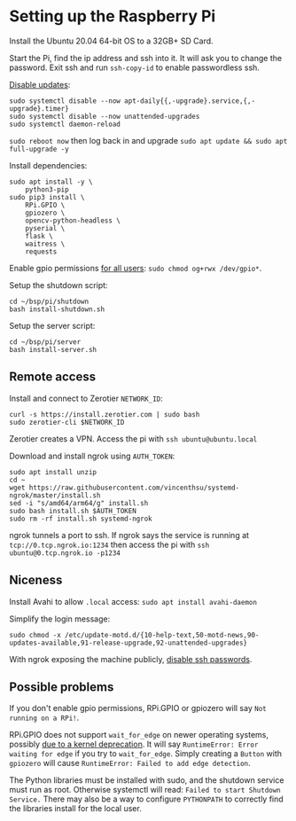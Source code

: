 # Setting up the Raspberry Pi

Install the Ubuntu 20.04 64-bit OS to a 32GB+ SD Card.

Start the Pi, find the ip address and ssh into it. It will ask you to change the password. Exit ssh and run `ssh-copy-id` to enable passwordless ssh.

[Disable updates](https://www.reddit.com/r/linuxadmin/comments/kvcfv0/ubuntu_unattendedupgrades_other/gizk3z8/):

```
sudo systemctl disable --now apt-daily{{,-upgrade}.service,{,-upgrade}.timer}
sudo systemctl disable --now unattended-upgrades
sudo systemctl daemon-reload
```

`sudo reboot now` then log back in and upgrade `sudo apt update && sudo apt full-upgrade -y`

Install dependencies:

```
sudo apt install -y \
    python3-pip
sudo pip3 install \
    RPi.GPIO \
    gpiozero \
    opencv-python-headless \
    pyserial \
    flask \
    waitress \
    requests
```

Enable gpio permissions [for all users](https://github.com/gpiozero/gpiozero/issues/837#issuecomment-703743142): `sudo chmod og+rwx /dev/gpio*`.

Setup the shutdown script:

```
cd ~/bsp/pi/shutdown
bash install-shutdown.sh
```

Setup the server script:

```
cd ~/bsp/pi/server
bash install-server.sh
```

## Remote access

Install and connect to Zerotier `NETWORK_ID`:

```
curl -s https://install.zerotier.com | sudo bash
sudo zerotier-cli $NETWORK_ID
```

Zerotier creates a VPN. Access the pi with `ssh ubuntu@ubuntu.local`

Download and install ngrok using `AUTH_TOKEN`:

```
sudo apt install unzip
cd ~
wget https://raw.githubusercontent.com/vincenthsu/systemd-ngrok/master/install.sh
sed -i "s/amd64/arm64/g" install.sh
sudo bash install.sh $AUTH_TOKEN
sudo rm -rf install.sh systemd-ngrok 
```

ngrok tunnels a port to ssh. If ngrok says the service is running at `tcp://0.tcp.ngrok.io:1234` then access the pi with `ssh ubuntu@0.tcp.ngrok.io -p1234`

## Niceness

Install Avahi to allow `.local` access: `sudo apt install avahi-daemon`

Simplify the login message:

```
sudo chmod -x /etc/update-motd.d/{10-help-text,50-motd-news,90-updates-available,91-release-upgrade,92-unattended-upgrades}
```

With ngrok exposing the machine publicly, [disable ssh passwords](https://www.cyberciti.biz/faq/how-to-disable-ssh-password-login-on-linux/).

## Possible problems

If you don't enable gpio permissions, RPi.GPIO or gpiozero will say `Not running on a RPi!`.

RPi.GPIO does not support `wait_for_edge` on newer operating systems, possibly [due to a kernel deprecation](https://sourceforge.net/p/raspberry-gpio-python/tickets/175/). It will say `RuntimeError: Error waiting for edge` if you try to `wait_for_edge`. Simply creating a `Button` with `gpiozero` will cause `RuntimeError: Failed to add edge detection`.

The Python libraries must be installed with sudo, and the shutdown service must run as root. Otherwise systemctl will read: `Failed to start Shutdown Service.` There may also be a way to configure `PYTHONPATH` to correctly find the libraries install for the local user.